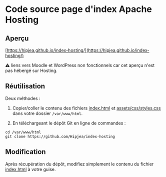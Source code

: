 # Code source page d'index Apache Hosting

## Aperçu

[https://hipjea.github.io/index-hosting/](https://hipjea.github.io/index-hosting/)

⚠️ liens vers Moodle et WordPress non fonctionnels car cet aperçu n'est pas hébergé sur Hosting.

## Réutilisation

Deux méthodes :

1. Copier/coller le contenu des fichiers [index.html](./index.html) et [assets/css/styles.css](./assets/css/styles.css) dans votre dossier `/var/www/html`.

2. En téléchargeant le dépôt Git en ligne de commandes :

```shell
cd /var/www/html
git clone https://github.com/Hipjea/index-hosting
```

## Modification

Après récupération du dépôt, modifiez simplement le contenu du fichier [index.html](./index.html) à votre guise.
